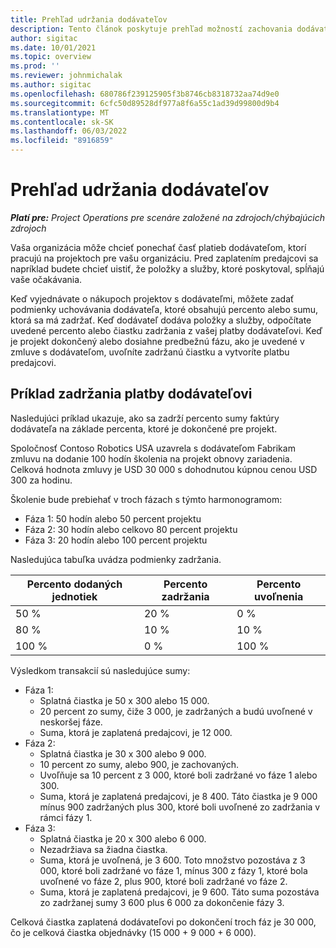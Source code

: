 ```yaml
---
title: Prehľad udržania dodávateľov
description: Tento článok poskytuje prehľad možností zachovania dodávateľov.
author: sigitac
ms.date: 10/01/2021
ms.topic: overview
ms.prod: ''
ms.reviewer: johnmichalak
ms.author: sigitac
ms.openlocfilehash: 680786f239125905f3b8746cb8318732aa74d9e0
ms.sourcegitcommit: 6cfc50d89528df977a8f6a55c1ad39d99800d9b4
ms.translationtype: MT
ms.contentlocale: sk-SK
ms.lasthandoff: 06/03/2022
ms.locfileid: "8916859"
---
```

# <a name="vendor-retention-overview"></a>Prehľad udržania dodávateľov

_**Platí pre:** Project Operations pre scenáre založené na zdrojoch/chýbajúcich zdrojoch_

Vaša organizácia môže chcieť ponechať časť platieb dodávateľom, ktorí pracujú na projektoch pre vašu organizáciu. Pred zaplatením predajcovi sa napríklad budete chcieť uistiť, že položky a služby, ktoré poskytoval, spĺňajú vaše očakávania.

Keď vyjednávate o nákupoch projektov s dodávateľmi, môžete zadať podmienky uchovávania dodávateľa, ktoré obsahujú percento alebo sumu, ktorá sa má zadržať. Keď dodávateľ dodáva položky a služby, odpočítate uvedené percento alebo čiastku zadržania z vašej platby dodávateľovi. Keď je projekt dokončený alebo dosiahne predbežnú fázu, ako je uvedené v zmluve s dodávateľom, uvoľníte zadržanú čiastku a vytvoríte platbu predajcovi.

## <a name="vendor-retention-example"></a>Príklad zadržania platby dodávateľovi

Nasledujúci príklad ukazuje, ako sa zadrží percento sumy faktúry dodávateľa na základe percenta, ktoré je dokončené pre projekt.

Spoločnosť Contoso Robotics USA uzavrela s dodávateľom Fabrikam zmluvu na dodanie 100 hodín školenia na projekt obnovy zariadenia. Celková hodnota zmluvy je USD 30 000 s dohodnutou kúpnou cenou USD 300 za hodinu.

Školenie bude prebiehať v troch fázach s týmto harmonogramom:

- Fáza 1: 50 hodín alebo 50 percent projektu
- Fáza 2: 30 hodín alebo celkovo 80 percent projektu
- Fáza 3: 20 hodín alebo 100 percent projektu

Nasledujúca tabuľka uvádza podmienky zadržania.

| **Percento dodaných jednotiek** | **Percento zadržania** | **Percento uvoľnenia** |
| --- | --- | --- |
| 50 % | 20 % | 0 % |
| 80 % | 10 % | 10 % |
| 100 % | 0 % | 100 % |

Výsledkom transakcií sú nasledujúce sumy:

- Fáza 1:
  - Splatná čiastka je 50 x 300 alebo 15 000.
  - 20 percent zo sumy, čiže 3 000, je zadržaných a budú uvoľnené v neskoršej fáze.
  - Suma, ktorá je zaplatená predajcovi, je 12 000.
- Fáza 2:
  - Splatná čiastka je 30 x 300 alebo 9 000.
  - 10 percent zo sumy, alebo 900, je zachovaných.
  - Uvoľňuje sa 10 percent z 3 000, ktoré boli zadržané vo fáze 1 alebo 300.
  - Suma, ktorá je zaplatená predajcovi, je 8 400. Táto čiastka je 9 000 mínus 900 zadržaných plus 300, ktoré boli uvoľnené zo zadržania v rámci fázy 1.
- Fáza 3:
  - Splatná čiastka je 20 x 300 alebo 6 000.
  - Nezadržiava sa žiadna čiastka.
  - Suma, ktorá je uvoľnená, je 3 600. Toto množstvo pozostáva z 3 000, ktoré boli zadržané vo fáze 1, mínus 300 z fázy 1, ktoré bola uvoľnené vo fáze 2, plus 900, ktoré boli zadržané vo fáze 2.
  - Suma, ktorá je zaplatená predajcovi, je 9 600. Táto suma pozostáva zo zadržanej sumy 3 600 plus 6 000 za dokončenie fázy 3.

Celková čiastka zaplatená dodávateľovi po dokončení troch fáz je 30 000, čo je celková čiastka objednávky (15 000 + 9 000 + 6 000).
